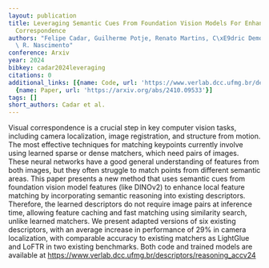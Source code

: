 ```yaml
---
layout: publication
title: Leveraging Semantic Cues From Foundation Vision Models For Enhanced Local Feature
  Correspondence
authors: "Felipe Cadar, Guilherme Potje, Renato Martins, C\xE9dric Demonceaux, Erickson\
  \ R. Nascimento"
conference: Arxiv
year: 2024
bibkey: cadar2024leveraging
citations: 0
additional_links: [{name: Code, url: 'https://www.verlab.dcc.ufmg.br/descriptors/reasoning_accv24'},
  {name: Paper, url: 'https://arxiv.org/abs/2410.09533'}]
tags: []
short_authors: Cadar et al.
---
```

Visual correspondence is a crucial step in key computer vision tasks,
including camera localization, image registration, and structure from motion.
The most effective techniques for matching keypoints currently involve using
learned sparse or dense matchers, which need pairs of images. These neural
networks have a good general understanding of features from both images, but
they often struggle to match points from different semantic areas. This paper
presents a new method that uses semantic cues from foundation vision model
features (like DINOv2) to enhance local feature matching by incorporating
semantic reasoning into existing descriptors. Therefore, the learned
descriptors do not require image pairs at inference time, allowing feature
caching and fast matching using similarity search, unlike learned matchers. We
present adapted versions of six existing descriptors, with an average increase
in performance of 29% in camera localization, with comparable accuracy to
existing matchers as LightGlue and LoFTR in two existing benchmarks. Both code
and trained models are available at
https://www.verlab.dcc.ufmg.br/descriptors/reasoning_accv24